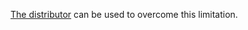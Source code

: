 [The distributor](/nservicebus/scalability-and-ha/distributor/) can be used to overcome this limitation.
